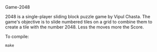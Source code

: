 Game-2048

2048 is a single-player sliding block puzzle game by Vipul Chasta.
The game's objective is to slide numbered tiles on a grid to combine them to create a tile with the number 2048.
Less the moves more the Score.


To compile:

	make